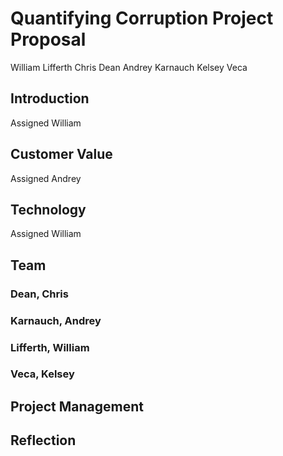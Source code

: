 # Quantifying Corruption Project Proposal
William Lifferth
Chris Dean
Andrey Karnauch
Kelsey Veca

## Introduction
Assigned William

## Customer Value
Assigned Andrey

## Technology
Assigned William

## Team
### Dean, Chris
### Karnauch, Andrey
### Lifferth, William
### Veca, Kelsey

## Project Management

## Reflection

